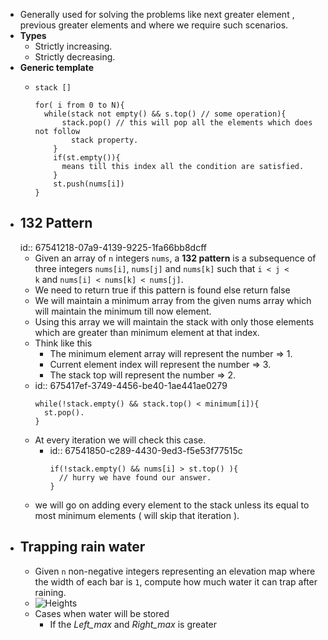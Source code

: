 - Generally used for solving the problems like next greater element , previous greater elements and where we require such scenarios.
- __Types__
	- Strictly increasing.
	- Strictly decreasing.
- __Generic template__
	- ```
	  stack [] 
	  
	  for( i from 0 to N){
	  	while(stack not empty() && s.top() // some operation){
	      	stack.pop() // this will pop all the elements which does not follow 
	          stack property.
	      }
	      if(st.empty()){
	      	means till this index all the condition are satisfied.
	      }
	      st.push(nums[i])
	  }
	  ```
- ## 132 Pattern
  id:: 67541218-07a9-4139-9225-1fa66bb8dcff
	- Given an array of `n` integers `nums`, a **132 pattern** is a subsequence of three integers `nums[i]`, `nums[j]` and `nums[k]` such that `i < j < k` and `nums[i] < nums[k] < nums[j]`.
	- We need to return true if this pattern is found else return false
	- We will maintain a minimum array from the given nums array which will maintain the minimum till now element.
	- Using this array we will maintain the stack with only those elements which are greater than minimum element at that index.
	- Think like this
		- The minimum element array will represent the number => 1.
		- Current element index will represent the number => 3.
		- The stack top will represent the number => 2.
	- id:: 675417ef-3749-4456-be40-1ae441ae0279
	  ```
	  while(!stack.empty() && stack.top() < minimum[i]){
	  	st.pop().
	  }
	  ```
	- At every iteration we will check this case.
		- id:: 67541850-c289-4430-9ed3-f5e53f77515c
		  ```
		  if(!stack.empty() && nums[i] > st.top() ){
		  	// hurry we have found our answer.
		  }
		  ```
	- we will go on adding every element to the stack unless its equal to most minimum elements ( will skip that iteration ).
- ## Trapping rain water
	- Given `n` non-negative integers representing an elevation map where the width of each bar is `1`, compute how much water it can trap after raining.
	- ![Heights](https://assets.leetcode.com/uploads/2018/10/22/rainwatertrap.png)
	- Cases when water will be stored
		- If the _Left_max_ and _Right_max_ is greater